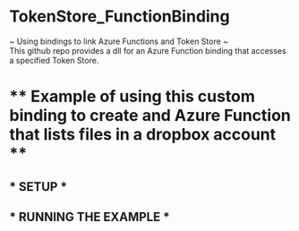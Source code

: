 # TokenStore_FunctionBinding
~ Using bindings to link Azure Functions and Token Store ~ <br />
This github repo provides a dll for an Azure Function binding that accesses a specified Token Store. <br />
# ** Example of using this custom binding to create and Azure Function that lists files in a dropbox account **
## * SETUP *
## * RUNNING THE EXAMPLE *
